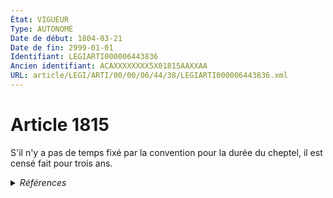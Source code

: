 ```yaml
---
État: VIGUEUR
Type: AUTONOME
Date de début: 1804-03-21
Date de fin: 2999-01-01
Identifiant: LEGIARTI000006443836
Ancien identifiant: ACAXXXXXXXX5X01815AAXXAA
URL: article/LEGI/ARTI/00/00/06/44/38/LEGIARTI000006443836.xml
---
```


<h1>Article 1815</h1>

S'il n'y a pas de temps fixé par la convention pour la durée du cheptel, il est
censé fait pour trois ans.


<details>
  <summary><em>Références</em></summary>

  <h2>Références faites par l'article</h2>
  
  <ul>
    <li>
      CODIFICATION source Loi 1804-03-07
    </li>
    <li>
      CREATION source Loi 1804-03-07 promulguée le 17 mars 1804
    </li>
  </ul>
</details>
